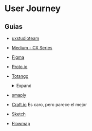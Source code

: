 # User Journey

## Guias
* [uxstudioteam](https://uxstudioteam.com/ux-blog/user-journey-design-flows/)
* [Medium - CX Series](https://medium.com/@h_locke/customer-journey-maps-vs-user-flows-95515b355c70)

* [Figma](https://www.figma.com/prototyping/)
* [Proto.io](https://proto.io/?r=prd-pt)
* [Totango](https://www.totango.com/) 
    <details><summary>Expand</summary>
    Totango is a customer success platform that helps recurring revenue businesses simplify the complexities of customer success by connecting the dots of customer data, actively monitoring customer health changes, and driving proactive engagements. Leading companies use Totango to reduce churn, grow predictable revenue, and maximize customer value over time.

    </details>
* [smaply](https://www.smaply.com/)
* [Craft.io](https://craft.io/) Es caro, pero parece el mejor
* [Sketch](https://www.sketch.com/)
* [Flowmap](https://www.flowmapp.com/)
